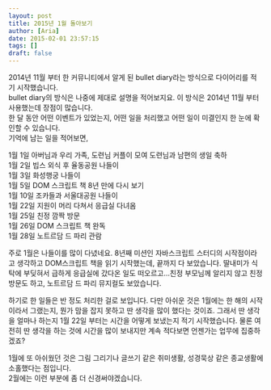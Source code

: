 ```yaml
---
layout: post
title: 2015년 1월 돌아보기
author: [Aria]
date: 2015-02-01 23:57:15
tags: []
draft: false
---
```


2014년 11월 부터 한 커뮤니티에서 알게 된 bullet diary라는 방식으로 다이어리를 적기 시작했습니다.  
bullet diary의 방식은 나중에 제대로 설명을 적어보지요. 이 방식은 2014년 11월 부터 사용했는데 장점이 많습니다.  
한 달 동안 어떤 이벤트가 있었는지, 어떤 일을 처리했고 어떤 일이 미결인지 한 눈에 확인할 수 있습니다.  
기억에 남는 일을 적어보면,

1월 1일 아버님과 우리 가족, 도련님 커플이 모여 도련님과 남편의 생일 축하  
1월 2일 빕스 외식 후 율동공원 나들이  
1월 3일 화성행궁 나들이  
1월 5일 DOM 스크립트 책 8년 만에 다시 보기  
1월 10일 조카들과 서울대공원 나들이  
1월 22일 지원이 머리 다쳐서 응급실 다녀옴  
1월 25일 친정 깜짝 방문  
1월 26일 DOM 스크립트 책 완독  
1월 28일 노트르담 드 파리 관람

주로 1월은 나들이를 많이 다녔네요. 8년째 미션인 자바스크립트 스터디의 시작점이라고 생각하고 DOM스크립트 책을 읽기 시작했는데, 끝까지 다 보았습니다. 딸내미가 식탁에 부딪혀서 급하게 응급실에 갔다온 일도 떠오르고...친정 부모님께 알리지 않고 친정 방문도 하고, 노트르담 드 파리 뮤지컬도 보았습니다.

하기로 한 일들은 반 정도 처리한 걸로 보입니다. 다만 아쉬운 것은 1월에는 한 해의 시작이라서 그랬는지, 뭔가 맘을 잡지 못하고 딴 생각을 많이 했다는 것이죠. 그래서 딴 생각을 얼마나 하는지 1월 22일 부터는 시간을 어떻게 보냈는지 적기 시작했습니다. 물론 여전히 딴 생각을 하는 것에 시간을 많이 보내지만 계속 적다보면 언젠가는 업무에 집중하겠죠?

1월에 또 아쉬웠던 것은 그림 그리기나 글쓰기 같은 취미생활, 성경묵상 같은 종교생활에 소홀했다는 점입니다.  
2월에는 이런 부분에 좀 더 신경써야겠습니다.